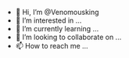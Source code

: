 - 👋 Hi, I’m @Venomousking
- 👀 I’m interested in ...
- 🌱 I’m currently learning ...
- 💞️ I’m looking to collaborate on ...
- 📫 How to reach me ...

<!---
Venomousking/Venomousking is a ✨ special ✨ repository because its `README.md` (this file) appears on your GitHub profile.
You can click the Preview link to take a look at your changes.
---
#!/usr/bin/python

import os                   # For operating system related call e.g [os.listdir()]
import sys


from PyQt4 import QtCore, QtGui

# Set Working directory'
if 'core' not in os.listdir(os.getcwd()):
    variable = sys.argv[0]
    direc = variable.replace('ghost.py',"")
    os.chdir(direc)

from gui import *

if __name__ == '__main__':
    app = QtGui.QApplication(sys.argv)
    run = ghost_phisher.Ghost_phisher()
    run.show()
    app.exec_()
    
